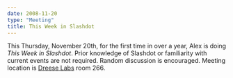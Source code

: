 ```yaml
---
date: 2008-11-20
type: "Meeting"
title: This Week in Slashdot
---
```

This Thursday, November 20th, for the first time in over a year, Alex is doing
*This Week in Slashdot*. Prior knowledge of Slashdot or familiarity with current
events are not required. Random discussion is encouraged. Meeting location is
[Dreese Labs](http://www.osu.edu/map/building.php?building=279) room 266.
